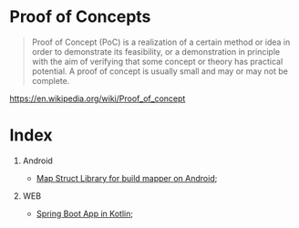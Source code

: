 # Proof of Concepts

> Proof of Concept (PoC) is a realization of a certain method or idea in order to demonstrate its feasibility, or a demonstration in principle with the aim of verifying that some concept or theory has practical potential. A proof of concept is usually small and may or may not be complete.

https://en.wikipedia.org/wiki/Proof_of_concept

# Index
1. Android
    * [Map Struct Library for build mapper on Android](https://github.com/edsilfer/prove-of-concepts/tree/master/android-lib-map-struct);
  
2. WEB
    * [Spring Boot App in Kotlin](https://github.com/edsilfer/prove-of-concepts/tree/master/kotlin-spting-boot);
